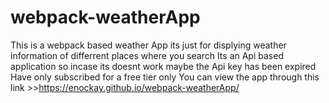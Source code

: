 # webpack-weatherApp
This is a webpack based weather App
its just for displying weather information of differrent places where you search
Its an Api based application so incase its doesnt work maybe the Api key has been expired 
Have only subscribed for a free tier only 
You can view the app through this link >>https://enockay.github.io/webpack-weatherApp/
